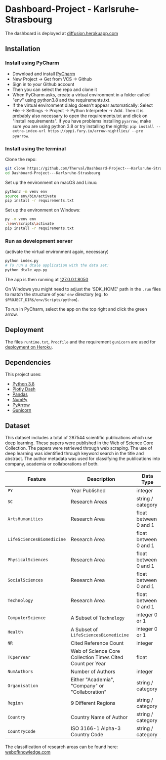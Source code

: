 # Dashboard-Project - Karlsruhe-Strasbourg

The dashboard is deployed at [diffusion.herokuapp.com](https://diffusion.herokuapp.com/)

## Installation

### Install using PyCharm

- Download and install [PyCharm](https://www.jetbrains.com/pycharm/)
- New Project -> Get from VCS -> Github
- Sign in to your Github account
- Then you can select the repo and clone it
- When PyCharm asks, create a virtual environment in a folder called "env" using python3.8 and the requirements.txt.
- If the virtual environment dialog doesn't appear automatically: Select File -> Settings -> Project -> Python Interpreter -> Add.
Then it is probably also necessary to open the requirements.txt and click on "install requirements".
  If you have problems installing `pyarrow`, make sure you are using python 3.8 or try installing the nightly:
  `pip install --extra-index-url https://pypi.fury.io/arrow-nightlies/ --pre pyarrow`.

### Install using the terminal

Clone the repo:

```sh
git clone https://github.com/Therval/Dashboard-Project---Karlsruhe-Strasbourg.git
cd Dashboard-Project---Karlsruhe-Strasbourg
```

Set up the environment on macOS and Linux:

```sh
python3 -m venv env
source env/bin/activate
pip install -r requirements.txt
```

Set up the environment on Windows:

```sh
py -m venv env
.\env\Scripts\activate
pip install -r requirements.txt
```

### Run as development server

(activate the virtual environment again, necessary)

```sh
python index.py
# To run a dtale application with the data set:
python dtale_app.py
```

The app is then running at
[127.0.0.1:8050](http://127.0.0.1:8050/)

On Windows you might need to adjust the 'SDK_HOME' path in the `.run` files to match the structure of your `env`
directory (eg. to `$PROJECT_DIR$/env/Scripts/python`).

To run in PyCharm, select the app on the top right and click the green arrow.

## Deployment

The files `runtime.txt`, `Procfile` and the requirement `gunicorn` are used for
[deployment on Heroku](https://dash.plotly.com/deployment).

## Dependencies

This project uses:

- [Python 3.8](https://www.python.org/)
- [Plotly Dash](https://plotly.com/dash/)
- [Pandas](https://pandas.pydata.org/)
- [NumPy](https://numpy.org/)
- [PyArrow](https://arrow.apache.org/docs/python/)
- [Gunicorn](https://gunicorn.org/)

## Dataset

This dataset includes a total of 287544 scientific publications which use deep learning.
These papers were published in the Web of Science Core Collection.
The papers were retrieved through web scraping.
The use of deep learning was identified through keyword search in the title and abstract.
The author metadata was used for classifying the publications into company, academia or
collaborations of both.

| Feature                   | Description                                               | Data Type             |
|---------------------------|-----------------------------------------------------------|-----------------------|
| `PY`                      | Year Published                                            | integer               |
| `SC`                      | Research Areas                                            | string / category     |
| `ArtsHumanities`          | Research Area                                             | float between 0 and 1 |
| `LifeSciencesBiomedicine` | Research Area                                             | float between 0 and 1 |
| `PhysicalSciences`        | Research Area                                             | float between 0 and 1 |
| `SocialSciences`          | Research Area                                             | float between 0 and 1 |
| `Technology`              | Research Area                                             | float between 0 and 1 |
| `ComputerScience`         | A Subset of `Technology`                                  | integer 0 or 1        |
| `Health`                  | A Subset of `LifeSciencesBiomedicine`                     | integer 0 or 1        |
| `NR`                      | Cited Reference Count                                     | integer               |
| `TCperYear`               | Web of Science Core Collection Times Cited Count per Year | float                 |
| `NumAuthors`              | Number of Authors                                         | integer               |
| `Organisation`            | Either "Academia", "Company" or "Collaboration"           | string / category     |
| `Region`                  | 9 Different Regions                                       | string / category     |
| `Country`                 | Country Name of Author                                    | string / category     |
| `CountryCode`             | ISO 3166-1 Alpha-3 Country Code                           | string / category     |

The classification of research areas can be found here:
[webofknowledge.com](https://images.webofknowledge.com/images/help/WOS/hp_research_areas_easca.html)
